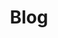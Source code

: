 ---
title: Blog
layout: collection
permalink: /blog/
collection: posts
entries_layout: list # or 'list' depending on your preference
classes: wide # Ensure this class is styled in your CSS
---